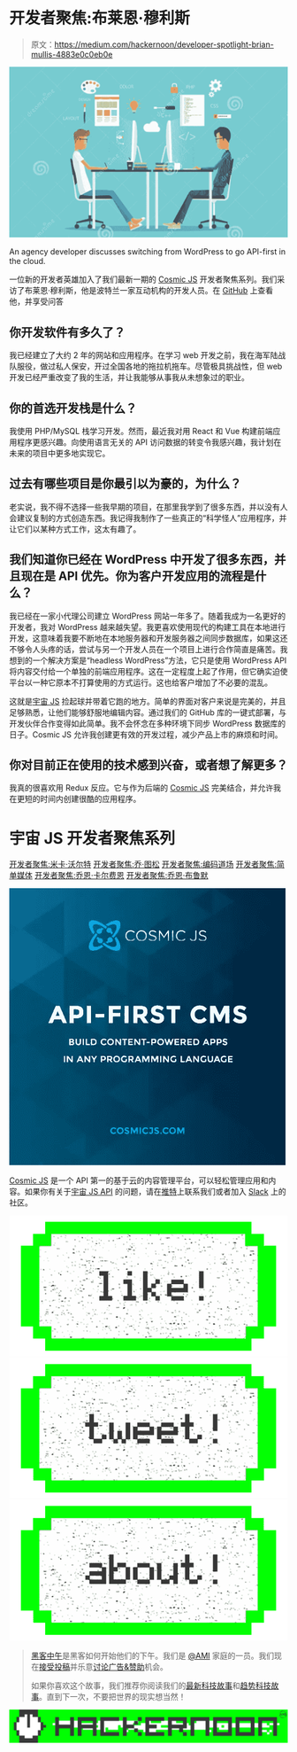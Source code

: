 # 开发者聚焦:布莱恩·穆利斯

> 原文：<https://medium.com/hackernoon/developer-spotlight-brian-mullis-4883e0c0eb0e>

![](img/8d02893c05889d4004d4acd4318992bb.png)

An agency developer discusses switching from WordPress to go API-first in the cloud.

一位新的开发者英雄加入了我们最新一期的 [Cosmic JS](https://cosmicjs.com) 开发者聚焦系列。我们采访了布莱恩·穆利斯，他是波特兰一家互动机构的开发人员。在 [GitHub](https://github.com/bmullis) 上查看他，并享受问答

## 你开发软件有多久了？

我已经建立了大约 2 年的网站和应用程序。在学习 web 开发之前，我在海军陆战队服役，做过私人保安，开过全国各地的拖拉机拖车。尽管极具挑战性，但 web 开发已经严重改变了我的生活，并让我能够从事我从未想象过的职业。

## 你的首选开发栈是什么？

我使用 PHP/MySQL 栈学习开发。然而，最近我对用 React 和 Vue 构建前端应用程序更感兴趣。向使用语言无关的 API 访问数据的转变令我感兴趣，我计划在未来的项目中更多地实现它。

## 过去有哪些项目是你最引以为豪的，为什么？

老实说，我不得不选择一些我早期的项目，在那里我学到了很多东西，并以没有人会建议复制的方式创造东西。我记得我制作了一些真正的“科学怪人”应用程序，并让它们以某种方式工作，这太有趣了。

## 我们知道你已经在 WordPress 中开发了很多东西，并且现在是 API 优先。你为客户开发应用的流程是什么？

我已经在一家小代理公司建立 WordPress 网站一年多了。随着我成为一名更好的开发者，我对 WordPress 越来越失望。我更喜欢使用现代的构建工具在本地进行开发，这意味着我要不断地在本地服务器和开发服务器之间同步数据库，如果这还不够令人头疼的话，尝试与另一个开发人员在一个项目上进行合作简直是痛苦。我想到的一个解决方案是“headless WordPress”方法，它只是使用 WordPress API 将内容交付给一个单独的前端应用程序。这在一定程度上起了作用，但它确实迫使平台以一种它原本不打算使用的方式运行。这也给客户增加了不必要的混乱。

这就是[宇宙 JS](https://cosmicjs.com) 捡起球并带着它跑的地方。简单的界面对客户来说是完美的，并且足够熟悉，让他们能够舒服地编辑内容。通过我们的 GitHub 库的一键式部署，与开发伙伴合作变得如此简单。我不会怀念在多种环境下同步 WordPress 数据库的日子。Cosmic JS 允许我创建更有效的开发过程，减少产品上市的麻烦和时间。

## 你对目前正在使用的技术感到兴奋，或者想了解更多？

我真的很喜欢用 Redux 反应。它与作为后端的 [Cosmic JS](https://cosmicjs.com) 完美结合，并允许我在更短的时间内创建很酷的应用程序。

# 宇宙 JS 开发者聚焦系列

[开发者聚焦:米卡·沃尔特](https://cosmicjs.com/blog/developer-spotlight-micah-walter)
[开发者聚焦:乔·图松](https://cosmicjs.com/blog/developer-spotlight-joe-tuson)
[开发者聚焦:编码道场](https://cosmicjs.com/blog/developer-spotlight-coding-dojo)
[开发者聚焦:简单媒体](https://cosmicjs.com/blog/developer-spotlight-simple-media)
[开发者聚焦:乔恩·卡尔费恩](https://cosmicjs.com/blog/developer-spotlight-jon-kalfayan)
[开发者聚焦:乔恩·布鲁默](https://cosmicjs.com/blog/developer-spotlight-jon-bloomer)

![](img/bb2047a4f88dc64b33f93920b5b20a23.png)

[Cosmic JS](https://cosmicjs.com/) 是一个 API 第一的基于云的内容管理平台，可以轻松管理应用和内容。如果你有关于[宇宙 JS API](https://cosmicjs.com/) 的问题，请在[推特](https://twitter.com/cosmic_js)上联系我们或者加入 [Slack](https://cosmicjs.com/community) 上的社区。

[![](img/50ef4044ecd4e250b5d50f368b775d38.png)](http://bit.ly/HackernoonFB)[![](img/979d9a46439d5aebbdcdca574e21dc81.png)](https://goo.gl/k7XYbx)[![](img/2930ba6bd2c12218fdbbf7e02c8746ff.png)](https://goo.gl/4ofytp)

> [黑客中午](http://bit.ly/Hackernoon)是黑客如何开始他们的下午。我们是 [@AMI](http://bit.ly/atAMIatAMI) 家庭的一员。我们现在[接受投稿](http://bit.ly/hackernoonsubmission)并乐意[讨论广告&赞助](mailto:partners@amipublications.com)机会。
> 
> 如果你喜欢这个故事，我们推荐你阅读我们的[最新科技故事](http://bit.ly/hackernoonlatestt)和[趋势科技故事](https://hackernoon.com/trending)。直到下一次，不要把世界的现实想当然！

![](img/be0ca55ba73a573dce11effb2ee80d56.png)